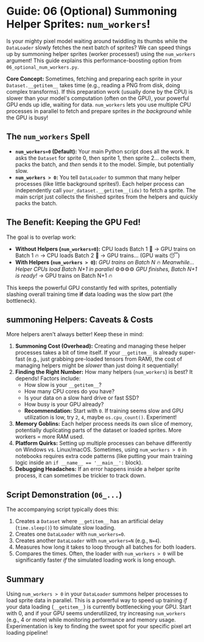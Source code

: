 # Guide: 06 (Optional) Summoning Helper Sprites: `num_workers`!

Is your mighty pixel model waiting around twiddling its thumbs while the `DataLoader` slowly fetches the next batch of sprites? We can speed things up by summoning helper sprites (worker processes!) using the `num_workers` argument! This guide explains this performance-boosting option from `06_optional_num_workers.py`.

**Core Concept:** Sometimes, fetching and preparing each sprite in your `Dataset.__getitem__` takes time (e.g., reading a PNG from disk, doing complex transforms). If this preparation work (usually done by the CPU) is slower than your model's computation (often on the GPU), your powerful GPU ends up idle, waiting for data. `num_workers` lets you use multiple CPU processes in parallel to fetch and prepare sprites _in the background_ while the GPU is busy!

## The `num_workers` Spell

- **`num_workers=0` (Default):** Your main Python script does all the work. It asks the `Dataset` for sprite 0, then sprite 1, then sprite 2... collects them, packs the batch, and _then_ sends it to the model. Simple, but potentially slow.
- **`num_workers > 0`:** You tell `DataLoader` to summon that many helper processes (like little background sprites!). Each helper process can independently call `your_dataset.__getitem__(idx)` to fetch a sprite. The main script just collects the finished sprites from the helpers and quickly packs the batch.

## The Benefit: Keeping the GPU Fed!

The goal is to overlap work:

- **Without Helpers (`num_workers=0`):**
  CPU loads Batch 1 🐢 -> GPU trains on Batch 1 🔥 -> CPU loads Batch 2 🐢 -> GPU trains... (GPU waits 😴)
- **With Helpers (`num_workers > 0`):**
  _GPU trains on Batch N_ 🔥
  _Meanwhile... Helper CPUs load Batch N+1 in parallel_ ⚙️⚙️⚙️⚙️
  _GPU finishes, Batch N+1 is ready!_ -> GPU trains on Batch N+1 🔥

This keeps the powerful GPU constantly fed with sprites, potentially slashing overall training time **if** data loading was the slow part (the bottleneck).

## summoning Helpers: Caveats & Costs

More helpers aren't always better! Keep these in mind:

1.  **Summoning Cost (Overhead):** Creating and managing these helper processes takes a bit of time itself. If your `__getitem__` is already super-fast (e.g., just grabbing pre-loaded tensors from RAM), the cost of managing helpers might be _slower_ than just doing it sequentially!
2.  **Finding the Right Number:** How many helpers (`num_workers`) is best? It depends! Factors include:
    - How slow is your `__getitem__`?
    - How many CPU cores do you have?
    - Is your data on a slow hard drive or fast SSD?
    - How busy is your GPU already?
    - **Recommendation:** Start with `0`. If training seems slow and GPU utilization is low, try `2`, `4`, maybe `os.cpu_count()`. Experiment!
3.  **Memory Goblins:** Each helper process needs its own slice of memory, potentially duplicating parts of the dataset or loaded sprites. More workers = more RAM used.
4.  **Platform Quirks:** Setting up multiple processes can behave differently on Windows vs. Linux/macOS. Sometimes, using `num_workers > 0` in notebooks requires extra code patterns (like putting your main training logic inside an `if __name__ == '__main__':` block).
5.  **Debugging Headaches:** If an error happens inside a helper sprite process, it can sometimes be trickier to track down.

## Script Demonstration (`06_...`)

The accompanying script typically does this:

1.  Creates a `Dataset` where `__getitem__` has an artificial delay (`time.sleep()`) to simulate slow loading.
2.  Creates one `DataLoader` with `num_workers=0`.
3.  Creates another `DataLoader` with `num_workers=N` (e.g., `N=4`).
4.  Measures how long it takes to loop through all batches for both loaders.
5.  Compares the times. Often, the loader with `num_workers > 0` will be significantly faster _if_ the simulated loading work is long enough.

## Summary

Using `num_workers > 0` in your `DataLoader` summons helper processes to load sprite data in parallel. This is a powerful way to speed up training _if_ your data loading (`__getitem__`) is currently bottlenecking your GPU. Start with 0, and if your GPU seems underutilized, try increasing `num_workers` (e.g., 4 or more) while monitoring performance and memory usage. Experimentation is key to finding the sweet spot for your specific pixel art loading pipeline!
